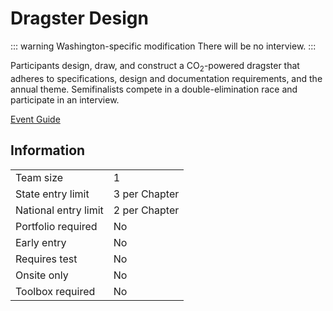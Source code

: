 # Dragster Design

::: warning Washington-specific modification
There will be no interview.
:::

Participants design, draw, and construct a CO<sub>2</sub>-powered dragster that adheres to specifications, design and documentation
requirements, and the annual theme. Semifinalists compete in
a double-elimination race and participate in an interview.

[Event Guide](https://lwsd.sharepoint.com/:b:/r/sites/GR-JHS-TechnologyStudentAssociation-SCA/Shared%20Documents/23-24/Competition/Event%20Guides/HS%20-%20Dragster%20Design.pdf)

## Information

|                      |               |
| -------------------- | ------------- |
| Team size            | 1             |
| State entry limit    | 3 per Chapter |
| National entry limit | 2 per Chapter |
| Portfolio required   | No            |
| Early entry          | No            |
| Requires test        | No            |
| Onsite only          | No            |
| Toolbox required     | No            |

